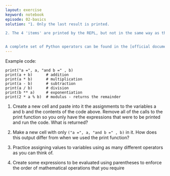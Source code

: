 ```yaml
---
layout: exercise
keyword: notebook
episode: 02-basics
solution: "1. Only the last result is printed.

2. The 4 'items' are printed by the REPL, but not in the same way as the print statement. The items in quotes are treated as separate strings, for the variables a and b the values are printed. All four items are treated as a 'tuple' which are shown in parentheses, a tuple is another datatype in Python that allows you to group things together and treat as a unit. We can tell that it is a tuple because of the `()`


A complete set of Python operators can be found in the [official documentation](https://docs.python.org/3.5/library/operator.html) . The documentataion may \"appear\" a bit confusing as it initially talks about operators as functions whereas we generally use them as 'inplace ' operators. Section 10.3.1 provides a table which list all of the available operators, not all of which are relevant to basic arithmetic."
---
```


Example code:
~~~
print("a =", a, "and b =" , b)
print(a + b)      # addition
print(a * b)      # multiplication
print(a - b)      # subtraction
print(a / b)      # division
print(b ** a)     # exponentiation
print(2 * a % b)  # modulus - returns the remainder
~~~

1. Create a new cell and paste into it the assignments to the variables a and b and the contents of the code above. Remove all of the calls to the print function so you only have the expressions that were to be printed and run the code. What is returned?

2. Make a new cell with only `("a =", a, "and b =" , b)` in it. How does this output differ from when we used the print function?

3. Practice assigning values to variables using as many different operators as you can think of.

4. Create some expressions to be evaluated using parentheses to enforce the order of mathematical operations that you require
